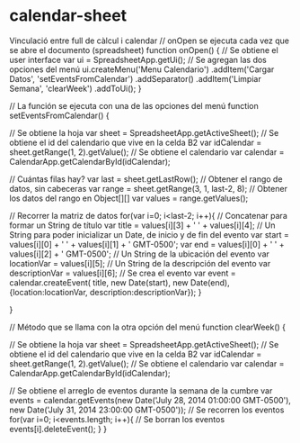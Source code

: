 # calendar-sheet
Vinculació entre full de càlcul i calendar
// onOpen se ejecuta cada vez que se abre el documento (spreadsheet)
function onOpen() {
  // Se obtiene el user interface
  var ui = SpreadsheetApp.getUi();
  // Se agregan las dos opciones del menú
  ui.createMenu('Menu Calendario')
      .addItem('Cargar Datos', 'setEventsFromCalendar')
      .addSeparator()
      .addItem('Limpiar Semana', 'clearWeek')
      .addToUi();
}

// La función se ejecuta con una de las opciones del menú
function setEventsFromCalendar() {
  
  // Se obtiene la hoja
  var sheet = SpreadsheetApp.getActiveSheet();
  // Se obtiene el id del calendario que vive en la celda B2
  var idCalendar = sheet.getRange(1, 2).getValue();
  // Se obtiene el calendario
  var calendar = CalendarApp.getCalendarById(idCalendar);
  
  // Cuántas filas hay?
  var last = sheet.getLastRow();
  // Obtener el rango de datos, sin cabeceras
  var range = sheet.getRange(3, 1, last-2, 8);
  // Obtener los datos del rango en Object[][]
  var values = range.getValues();
  
  // Recorrer la matriz de datos
  for(var i=0; i<last-2; i++){
    // Concatenar para formar un String de título
    var title = values[i][3] + ' ' + values[i][4];
    // Un String para poder inicializar un Date, de inicio y de fin del evento
    var start = values[i][0] + ' ' + values[i][1] + ' GMT-0500';
    var end = values[i][0] + ' ' + values[i][2] + ' GMT-0500';
    // Un String de la ubicación del evento
    var locationVar = values[i][5];
    // Un String de la descripción del evento
    var descriptionVar = values[i][6];
    // Se crea el evento
    var event = calendar.createEvent(
      title,
      new Date(start),
      new Date(end),
      {location:locationVar,
       description:descriptionVar});
  }
  
}

// Método que se llama con la otra opción del menú
function clearWeek() {
  
  // Se obtiene la hoja
  var sheet = SpreadsheetApp.getActiveSheet();
  // Se obtiene el id del calendario que vive en la celda B2
  var idCalendar = sheet.getRange(1, 2).getValue();
  // Se obtiene el calendario
  var calendar = CalendarApp.getCalendarById(idCalendar);
  
  // Se obtiene el arreglo de eventos durante la semana de la cumbre
  var events = calendar.getEvents(new Date('July 28, 2014 01:00:00 GMT-0500'), new Date('July 31, 2014 23:00:00 GMT-0500'));
  // Se recorren los eventos
  for(var i=0; i<events.length; i++){
    // Se borran los eventos
    events[i].deleteEvent();
  }
}
